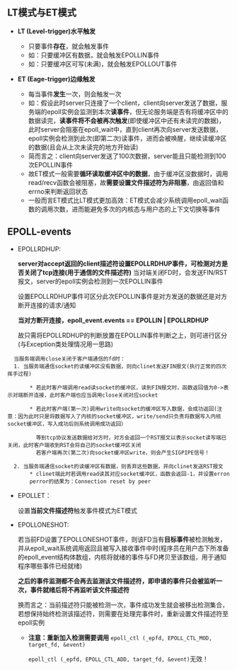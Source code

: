## LT模式与ET模式
* **LT (Level-trigger)水平触发**
  * 只要事件**存在**，就会触发事件
  * 如：只要缓冲区有数据，就会触发EPOLLIN事件
  * 如：只要缓冲区可写(未满)，就会触发EPOLLOUT事件

* **ET (Eage-trigger)边缘触发**
  * 每当事件**发生**一次，则会触发一次
  * 如：假设此时server只连接了一个client，client向server发送了数据，服务端的epoll实例会监测到本次**读事件**，但无论服务端是否有将缓冲区中的数据读完，**读事件将不会被再次触发**(即使缓冲区中还有未读完的数据)，此时server会阻塞在epoll_wait中，直到client再次向server发送数据，epoll实例会检测到此次(即第二次)读事件，进而会被唤醒，继续读缓冲区的数据(且会从上次未读完的地方开始读)
  * 简而言之：client向server发送了100次数据，server能且只能检测到100次EPOLLIN事件
  * 故ET模式一般需要**循环读取缓冲区中的数据**，由于缓冲区没数据时，调用read/recv函数会被阻塞，故**需要设置文件描述符为非阻塞**，由返回值和errno来判断返回状态
  * 一般而言ET模式比LT模式更加高效：ET模式会减少系统调用epoll_wait函数的调用次数，进而能避免多次的内核态与用户态的上下文切换等事件

## EPOLL-events
* EPOLLRDHUP:
  
    **server对accept返回的client描述符设置EPOLLRDHUP事件，可检测对方是否关闭了tcp连接(用于通信的文件描述符)**
    当对端关闭FD时，会发送FIN/RST报文，server的epoll实例会检测到一次EPOLLIN事件
  
    设置EPOLLRDHUP事件可区分此次EPOLLIN事件是对方发送的数据还是对方断开连接的请求/通知

    **当对方断开连接，epoll_event.events == EPOLLIN | EPOLLRDHUP**

    故只需将EPOLLRDHUP的判断放置在EPOLLIN事件判断之上，则可进行区分(与Exception类处理情况用一思路)
```
  当服务端调用close关闭于客户端通信的fd时：
  1. 当服务端通信socket的读缓冲区没有数据，则向clinet发送FIN报文(执行正常的四次挥手过程)

       * 若此时客户端调用read读socket的缓冲区，读到FIN报文时，函数返回值为0->表示对端断开连接，此时客户端也应当调用close关闭对应socket
       
       * 若此时客户端(第一次)调用write向socket的缓冲区写入数据，会成功返回(注意：因为此时只是将数据写入了内核的socket缓冲区，write/send只负责将数据写入内核socket缓冲区，写入成功后则系统调用成功返回）
  
         等到tcp协议发送数据给对方时，对方会返回一个RST报文以表示socket读写端已关闭，此时客户端收到RST会将自己的socket缓冲区关闭
         若客户端再次(第二次)向socket缓冲区write，则会产生SIGPIPE信号！

  2. 当服务端通信socket的读缓冲区有数据，则丢弃这些数据，并向clinet发送RST报文
       * clinet端此时若调用read读其对应socket缓冲区，函数会返回-1，并设置erron
       perror的结果为：Connection reset by peer
```
* EPOLLET：
  
  设置**当前文件描述符**触发事件模式为ET模式

* EPOLLONESHOT:
  
  若当前FD设置了EPOLLONESHOT事件，则该FD当有**目标事件**被检测触发，并从epoll_wait系统调用返回且被写入接收事件中时(程序员在用户态下所准备的epoll_event结构体数组，内核将就绪的事件与FD拷贝至该数组，用于通知程序哪些事件已经就绪)
  
  **之后的事件监测都不会再去监测该文件描述符，即申请的事件只会被监听一次，事件就绪后将不再监听该文件描述符**

  换而言之：当前描述符只能被检测一次，事件成功发生就会被移出检测集合，若想保持始终检测该描述符，则需要在处理完事件时，重新设置文件描述符至epoll实例
  
  * **注意：重新加入检测需要调用** `epoll_ctl (_epfd, EPOLL_CTL_MOD, target_fd, &event)`

    `epoll_ctl (_epfd, EPOLL_CTL_ADD, target_fd, &event)`无效！






  